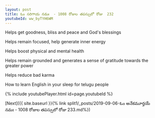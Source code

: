 ```yaml
---
layout: post
title: ఓం సరిగాయ నమః  - 1008 రోజుల తపస్సులో రోజు  232
youtubeId: ww_byTYH6WM
---
```

 
 
Helps get goodness, bliss and peace and God's blessings
 
Helps remain focused, help generate inner energy 
 
Helps boost physical and mental health 
 
Helps remain grounded and generates a sense of gratitude towards the greater power 
 
Helps reduce bad karma
 
How to learn English in your sleep for telugu people
 
 
 
 


{% include youtubePlayer.html id=page.youtubeId %}
 
[Next]({{ site.baseurl }}{% link split1/_posts/2019-09-06-ఓం అనేకమూర్తయే నమః  - 1008 రోజుల తపస్సులో రోజు  233.md%})
 

